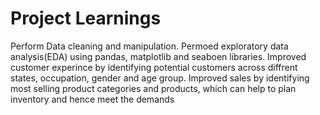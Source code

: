# Project Learnings
Perform Data cleaning and manipulation. 
 Permoed exploratory data analysis(EDA) using pandas, matplotlib and seaboen libraries.
  Improved customer experince by identifying potential customers across diffrent states, occupation, gender and age group.
 Improved sales by identifying most selling product categories and products, which can help to plan inventory and hence meet the demands 
